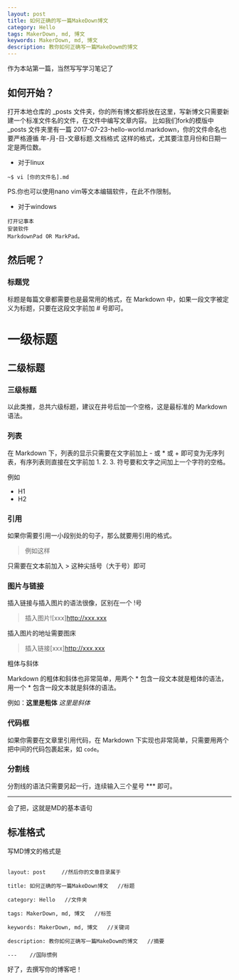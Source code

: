 ```yaml
---
layout: post
title: 如何正确的写一篇MakeDown博文
category: Hello
tags: MakerDown, md, 博文
keywords: MakerDown, md, 博文
description: 教你如何正确写一篇MakeDowm的博文
---
```

作为本站第一篇，当然写写学习笔记了

## 如何开始？
打开本地仓库的 _posts 文件夹，你的所有博文都将放在这里，写新博文只需要新建一个标准文件名的文件，在文件中编写文章内容。 比如我们fork的模版中 _posts 文件夹里有一篇 2017-07-23-hello-world.markdown，你的文件命名也要严格遵循 年-月-日-文章标题.文档格式 这样的格式，尤其要注意月份和日期一定是两位数。

+ 对于linux
 
```
~$ vi [你的文件名].md
```

PS.你也可以使用nano vim等文本编辑软件，在此不作限制。
+ 对于windows

```
打开记事本
安装软件
MarkdownPad OR MarkPad。
```
## 然后呢？

### 标题党

标题是每篇文章都需要也是最常用的格式，在 Markdown 中，如果一段文字被定义为标题，只要在这段文字前加 # 号即可。
# 一级标题

## 二级标题

### 三级标题

以此类推，总共六级标题，建议在井号后加一个空格，这是最标准的 Markdown 语法。

### 列表

在 Markdown 下，列表的显示只需要在文字前加上 - 或 * 或 + 即可变为无序列表，有序列表则直接在文字前加 1. 2. 3. 符号要和文字之间加上一个字符的空格。

例如

* H1
* H2

### 引用

如果你需要引用一小段别处的句子，那么就要用引用的格式。

> 例如这样

只需要在文本前加入 > 这种尖括号（大于号）即可

### 图片与链接

插入链接与插入图片的语法很像，区别在一个 !号

> 插入图片![xxx]http://xxx.xxx

插入图片的地址需要图床

> 插入链接[xxx]http://xxx.xxx

粗体与斜体

Markdown 的粗体和斜体也非常简单，用两个 * 包含一段文本就是粗体的语法，用一个 * 包含一段文本就是斜体的语法。

例如：**这里是粗体** *这里是斜体*

### 代码框

如果你需要在文章里引用代码，在 Markdown 下实现也非常简单，只需要用两个  把中间的代码包裹起来，如 `code`。

### 分割线

分割线的语法只需要另起一行，连续输入三个星号 *** 即可。

***
会了把，这就是MD的基本语句

## 标准格式

写MD博文的格式是

```---     //先来三条-
```

```
layout: post     //然后你的文章目录属于
```

```
title: 如何正确的写一篇MakeDown博文   //标题
```

```
category: Hello   //文件夹
```

```
tags: MakerDown, md, 博文   //标签
```

```
keywords: MakerDown, md, 博文   //关键词
```

```
description: 教你如何正确写一篇MakeDowm的博文   //摘要
```

```
---    //国际惯例
```


好了，去撰写你的博客吧！